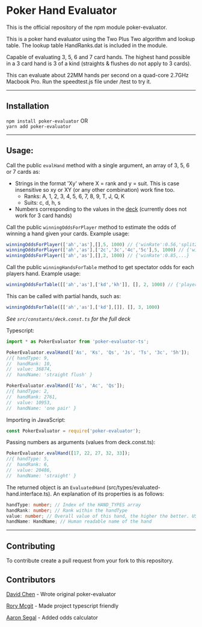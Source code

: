# Poker Hand Evaluator

This is the official repository of the npm module poker-evaluator.

This is a poker hand evaluator using the Two Plus Two algorithm and lookup table.
The lookup table HandRanks.dat is included in the module.

Capable of evaluating 3, 5, 6 and 7 card hands. The highest hand possible in a 3 card hand is 3 of a kind (straights & flushes do not apply to 3 cards).

This can evaluate about 22MM hands per second on a quad-core 2.7GHz Macbook Pro. Run the speedtest.js file under /test to try it.

---

## Installation
`npm install poker-evaluator` 
  OR  
`yarn add poker-evaluator`

---

## Usage:

Call the public `evalHand` method with a single argument, an array of 3, 5, 6 or 7 cards as:  
- Strings in the format 'Xy' where X = rank and y = suit. This is case insensitive so xy or XY (or any other combination) work fine too.  
  - Ranks: A, 1, 2, 3, 4, 5, 6, 7, 8, 9, T, J, Q, K  
  - Suits: c, d, h, s  
- Numbers corresponding to the values in the [deck](src/constants/deck.const.ts) (currently does not work for 3 card hands)

Call the public `winningOddsForPlayer` method to estimate the odds of winning a hand given your cards.
Example usage:
```javascript
winningOddsForPlayer(['ah','as'],[],5, 1000) // {'winRate':0.56,'split2Rate':0.008,...,'splitNRate':...}
winningOddsForPlayer(['ah','as'],['2c','3c','4c','5c'],5, 1000) // {'winRate':0.03...}
winningOddsForPlayer(['ah','as'],[],2, 1000) // {'winRate':0.85,...}
```
Call the public `winningHandsForTable` method to get spectator odds for each players hand.
Example usage:
```javascript
winningOddsForTable([['ah','as'],['kd','kh']], [], 2, 1000) // {'players':[{'winRate'...},...]}
```
This can be called with partial hands, such as:
```javascript
winningOddsForTable([['ah','as'],['kd'],[]], [], 3, 1000)
```

_See `src/constants/deck.const.ts` for the full deck_

Typescript:
```ts
import * as PokerEvaluator from 'poker-evaluator-ts';

PokerEvaluator.evalHand(['As', 'Ks', 'Qs', 'Js', 'Ts', '3c', '5h']);
//{ handType: 9,
//  handRank: 10,
//  value: 36874,
//  handName: 'straight flush' }

PokerEvaluator.evalHand(['As', 'Ac', 'Qs']);
//{ handType: 2,
//  handRank: 2761,
//  value: 10953,
//  handName: 'one pair' }
```

Importing in JavaScript:
```js
const PokerEvaluator = require('poker-evaluator');
```

Passing numbers as arguments (values from deck.const.ts): 
```js
PokerEvaluator.evalHand([17, 22, 27, 32, 33]);
//{ handType: 5,
//  handRank: 6,
//  value: 20486,
//  handName: 'straight' }
```


The returned object is an `EvaluatedHand` (src/types/evaluated-hand.interface.ts). An explanation of its properties is as follows:  
```ts
handType: number; // Index of the HAND_TYPES array  
handRank: number; // Rank within the handType  
value: number; // Overall value of this hand, the higher the better. USE THIS TO DETERMINE WINNER OF A HAND  
handName: HandName; // Human readable name of the hand
```

---

## Contributing
To contribute create a pull request from your fork to this repository.

## Contributors
[David Chen](https://github.com/chenosaurus) - Wrote original poker-evaluator

[Rory Mcgit](https://github.com/rorymcgit) - Made project typescript friendly

[Aaron Segal](https://github.com/asegs) - Added odds calculator